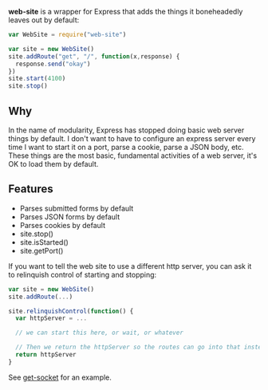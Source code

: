 **web-site** is a wrapper for Express that adds the things it boneheadedly leaves out by default:

```javascript
var WebSite = require("web-site")

var site = new WebSite()
site.addRoute("get", "/", function(x,response) {
  response.send("okay")
})
site.start(4100)
site.stop()
```

## Why

In the name of modularity, Express has stopped doing basic web server things by default. I don't want to have to configure an express server every time I want to start it on a port, parse a cookie, parse a JSON body, etc. These things are the most basic, fundamental activities of a web server, it's OK to load them by default.

## Features

* Parses submitted forms by default
* Parses JSON forms by default
* Parses cookies by default
* site.stop()
* site.isStarted()
* site.getPort()

If you want to tell the web site to use a different http server, you can ask it to relinquish control of starting and stopping:

```javascript
var site = new WebSite()
site.addRoute(...)

site.relinquishControl(function() {
  var httpServer = ...

  // we can start this here, or wait, or whatever

  // Then we return the httpServer so the routes can go into that instead:
  return httpServer
}
```

See [get-socket](https://github.com/erikpukinskis/get-socket/blob/master/get-socket.js#L77) for an example.
